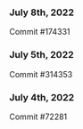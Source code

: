 ### July 8th, 2022

Commit #174331

### July 5th, 2022

Commit #314353


### July 4th, 2022

Commit #72281
